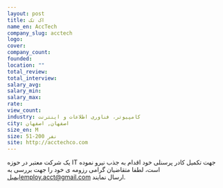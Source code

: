 ```yaml
---
layout: post
title: اک تک
name_en: AccTech
company_slug: acctech
logo: 
cover: 
company_count:
founded:
location: ""
total_review: 
total_interview: 
salary_avg: 
salary_min: 
salary_max: 
rate: 
view_count: 
industry: کامپیوتر، فناوری اطلاعات و اینترنت
city: اصفهان, اصفهان
size_en: M
size: 51-200 نفر
site: http://acctechco.com
---
```


یک شرکت معتبر در حوزه IT جهت تکمیل کادر پرسنلی خود اقدام به جذب نیرو نموده است، لطفا متقاضیان گرامی رزومه ی خود را جهت بررسی به ایمیلemploy.acct@gmail.com ارسال نمایند.